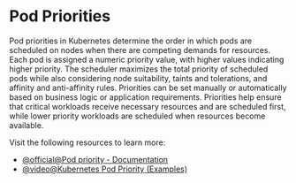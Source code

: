 # Pod Priorities

Pod priorities in Kubernetes determine the order in which pods are scheduled on nodes when there are competing demands for resources. Each pod is assigned a numeric priority value, with higher values indicating higher priority. The scheduler maximizes the total priority of scheduled pods while also considering node suitability, taints and tolerations, and affinity and anti-affinity rules. Priorities can be set manually or automatically based on business logic or application requirements. Priorities help ensure that critical workloads receive necessary resources and are scheduled first, while lower priority workloads are scheduled when resources become available.

Visit the following resources to learn more:

- [@official@Pod priority - Documentation](https://kubernetes.io/docs/concepts/scheduling-eviction/pod-priority-preemption/#pod-priority)
- [@video@Kubernetes Pod Priority (Examples)](https://www.youtube.com/watch?v=sR_Zmvme3-0)